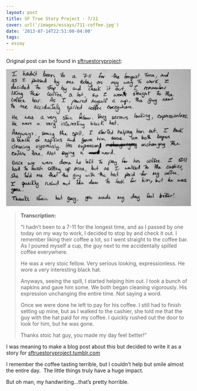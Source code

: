 ```yaml
---
layout: post
title: SF True Story Project - 7/11
cover: url('/images/essays/711-coffee.jpg')
date: '2013-07-14T22:51:00-04:00'
tags:
- essay
---
```


Original post can be found in
[sftruestoryproject](http://sftruestoryproject.tumblr.com/post/55483414885/transcription-i-hadnt-been-to-a-7-11-for-the):

![](/images/essays/sftruestoryproject-7-11.jpg)

> **Transcription:**
>
> "I hadn’t been to a 7-11 for the longest time, and as I passed by one today on my way to work, I decided to stop by and check it out. I remember liking their coffee a lot, so I went straight to the coffee bar. As I poured myself a cup, the guy next to me accidentally spilled coffee everywhere.
>
> He was a very stoic fellow. Very serious looking, expressionless. He wore a very interesting black hat.
>
> Anyways, seeing the spill, I started helping him out. I took a bunch of napkins and gave him some. We both began cleaning vigorously. His expression unchanging the entire time. Not saying a word.
>
> Once we were done he left to pay for his coffee. I still had to finish setting up mine, but as I walked to the cashier, she told me that the guy with the hat paid for my coffee. I quickly rushed out the door to look for him, but he was gone.
>
> Thanks stoic hat guy, you made my day feel better!”

I was meaning to make a blog post about this but decided to write it as a story for [sftruestoryproject.tumblr.com](http://sftruestoryproject.tumblr.com/)

I remember the coffee tasting terrible, but I couldn’t help but smile almost the entire day.  The little things truly have a huge impact.

But oh man, my handwriting…that’s pretty horrible.

